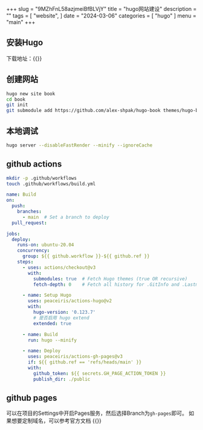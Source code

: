 +++
slug = "9MZhFnL58azjmeiBfBLVjY"
title = "hugo网站建设"
description = ""
tags = [
    "website",
]
date = "2024-03-06"
categories = [
    "hugo"
]
menu = "main"
+++

## 安装Hugo
下载地址：{{<link href="https://github.com/gohugoio/hugo/releases" text="https://github.com/gohugoio/hugo/releases" target="_blank">}}

## 创建网站
```bash
hugo new site book
cd book
git init
git submodule add https://github.com/alex-shpak/hugo-book themes/hugo-book
```

## 本地调试
```bash
hugo server --disableFastRender --minify --ignoreCache
```

## github actions
```bash
mkdir -p .github/workflows
touch .github/workflows/build.yml
```
```yaml
name: Build
on:
  push:
    branches:
      - main  # Set a branch to deploy
  pull_request:

jobs:
  deploy:
    runs-on: ubuntu-20.04
    concurrency:
      group: ${{ github.workflow }}-${{ github.ref }}
    steps:
      - uses: actions/checkout@v3
        with:
          submodules: true  # Fetch Hugo themes (true OR recursive)
          fetch-depth: 0    # Fetch all history for .GitInfo and .Lastmod

      - name: Setup Hugo
        uses: peaceiris/actions-hugo@v2
        with:
          hugo-version: '0.123.7'
          # 是否启用 hugo extend
          extended: true

      - name: Build
        run: hugo --minify

      - name: Deploy
        uses: peaceiris/actions-gh-pages@v3
        if: ${{ github.ref == 'refs/heads/main' }}
        with:
          github_token: ${{ secrets.GH_PAGE_ACTION_TOKEN }}
          publish_dir: ./public
```

## github pages
  可以在项目的Settings中开启Pages服务，然后选择Branch为`gh-pages`即可。
  如果想要定制域名，可以参考官方文档 {{<link href="https://docs.github.com/en/pages/configuring-a-custom-domain-for-your-github-pages-site/about-custom-domains-and-github-pages" text="About custom domains and GitHub Pages" target="_blank">}}
